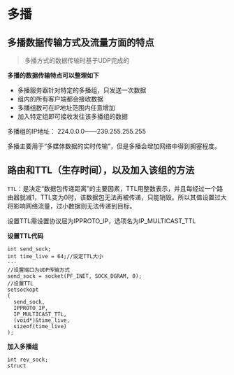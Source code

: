 # 多播
## 多播数据传输方式及流量方面的特点
> 多播方式的数据传输时基于UDP完成的

**多播的数据传输特点可以整理如下**
- 多播服务器针对特定的多播组，只发送一次数据
- 组内的所有客户端都会接收数据
- 多播组数可在IP地址范围内任意增加
- 加入特定组即可接收发往该多播组的数据

多播组的IP地址：
224.0.0.0——239.255.255.255

多播主要用于“多媒体数据的实时传输”，但是多播会增加网络中得到拥塞程度。

## 路由和TTL（生存时间），以及加入该组的方法

`TTL`：是决定“数据包传递距离”的主要因素，TTL用整数表示，并且每经过一个路由器就减1，TTL变为0时，该数据包无法再被传递，只能销毁。所以其值设置过大将影响网络流量，过小数据则无法传递到目标。

设置TTL需设置协议层为IPPROTO_IP，选项名为IP_MULTICAST_TTL

**设置TTL代码**
```
int send_sock;
int time_live = 64;//设定TTL大小
···
//设置端口为UDP传输方式
send_sock = socket(PF_INET, SOCK_DGRAM, 0);
//设置TTL
setsockopt
(
  send_sock, 
  IPPROTO_IP, 
  IP_MULTICAST_TTL, 
  (void*)&time_live, 
  sizeof(time_live)
);
```
**加入多播组**
```
int rev_sock;
struct
```